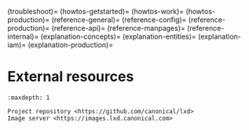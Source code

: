 (troubleshoot)=
(howtos-getstarted)=
(howtos-work)=
(howtos-production)=
(reference-general)=
(reference-config)=
(reference-production)=
(reference-api)=
(reference-manpages)=
(reference-internal)=
(explanation-concepts)=
(explanation-entities)=
(explanation-iam)=
(explanation-production)=
# External resources

```{toctree}
:maxdepth: 1

Project repository <https://github.com/canonical/lxd>
Image server <https://images.lxd.canonical.com>
```
